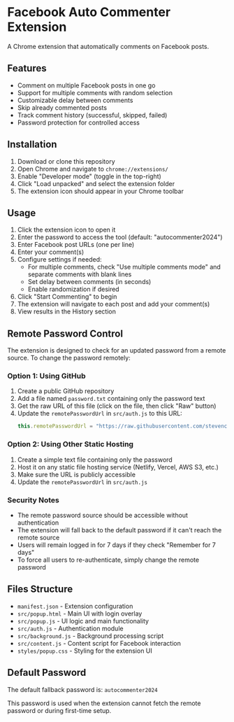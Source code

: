 # Facebook Auto Commenter Extension

A Chrome extension that automatically comments on Facebook posts.

## Features

- Comment on multiple Facebook posts in one go
- Support for multiple comments with random selection
- Customizable delay between comments
- Skip already commented posts
- Track comment history (successful, skipped, failed)
- Password protection for controlled access

## Installation

1. Download or clone this repository
2. Open Chrome and navigate to `chrome://extensions/`
3. Enable "Developer mode" (toggle in the top-right)
4. Click "Load unpacked" and select the extension folder
5. The extension icon should appear in your Chrome toolbar

## Usage

1. Click the extension icon to open it
2. Enter the password to access the tool (default: "autocommenter2024")
3. Enter Facebook post URLs (one per line)
4. Enter your comment(s)
5. Configure settings if needed:
   - For multiple comments, check "Use multiple comments mode" and separate comments with blank lines
   - Set delay between comments (in seconds)
   - Enable randomization if desired
6. Click "Start Commenting" to begin
7. The extension will navigate to each post and add your comment(s)
8. View results in the History section

## Remote Password Control

The extension is designed to check for an updated password from a remote source. To change the password remotely:

### Option 1: Using GitHub

1. Create a public GitHub repository
2. Add a file named `password.txt` containing only the password text
3. Get the raw URL of this file (click on the file, then click "Raw" button)
4. Update the `remotePasswordUrl` in `src/auth.js` to this URL:
   ```javascript
   this.remotePasswordUrl = "https://raw.githubusercontent.com/stevencodeblooded/password-repo/refs/heads/main/password.txt";
   ```

### Option 2: Using Other Static Hosting

1. Create a simple text file containing only the password
2. Host it on any static file hosting service (Netlify, Vercel, AWS S3, etc.)
3. Make sure the URL is publicly accessible
4. Update the `remotePasswordUrl` in `src/auth.js`

### Security Notes

- The remote password source should be accessible without authentication
- The extension will fall back to the default password if it can't reach the remote source
- Users will remain logged in for 7 days if they check "Remember for 7 days"
- To force all users to re-authenticate, simply change the remote password

## Files Structure

- `manifest.json` - Extension configuration
- `src/popup.html` - Main UI with login overlay
- `src/popup.js` - UI logic and main functionality
- `src/auth.js` - Authentication module
- `src/background.js` - Background processing script
- `src/content.js` - Content script for Facebook interaction
- `styles/popup.css` - Styling for the extension UI

## Default Password

The default fallback password is: `autocommenter2024`

This password is used when the extension cannot fetch the remote password or during first-time setup.